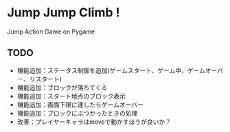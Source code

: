 # Jump Jump Climb !
Jump Action Game on Pygame
## TODO
- 機能追加：ステータス制御を追加(ゲームスタート、ゲーム中、ゲームオーバー、リスタート)
- 機能追加：ブロックが落ちてくる
- 機能追加：スタート地点のブロック表示
- 機能追加：画面下限に達したらゲームオーバー
- 機能追加：ブロックにぶつかったときの処理
- 改善：プレイヤーキャラはmoveで動かすほうが良いか？
